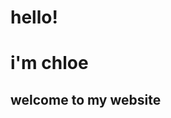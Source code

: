 <!DOCTYPE html>
<html>
<head>
    <title>My website pg 1</title>
    <meta name="viewport" content="width=device-width, initial-scale=1.0">
    <meta charset="Utf-8">
    <meta http-equiv="X-UA-Compatible" content="IE-edge">
    <link rel="stylesheet" type="text/css" href="style.css">
    <link rel="stylesheet" href="https://cdnjs.cloudflare.com/ajax/libs/font-awesome/4.7.0/css/font-awesome.min.css">

</head>
<body>
    <div id="container">
        <div class="left">
            <h1>hello!</h1>
            <div>
                <a href="http://www.facebook.com" target="_blank"> <i class="fa fa-facebook fa-2x" aria-hidden="true"></i></a>
                <a href="http://www.twitter.com" target="_blank"> <i class="fa fa-twitter fa-2x" aria-hidden="true"></i></a>
                <a href="http://www.instagram.com" target="_blank"> <i class="fa fa-instagram fa-2x" aria-hidden="true"></i></a>
              </div>
        </div>
        <div class="right">
            <h1>i'm chloe</h1>
            <h2>welcome to my website</h2>
        </div>
    </div>
    
</body>
</html>
